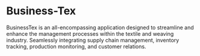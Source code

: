 # Business-Tex
BusinessTex is an all-encompassing application designed to streamline and enhance the management processes within the textile and weaving industry. Seamlessly integrating supply chain management, inventory tracking, production monitoring, and customer relations.
